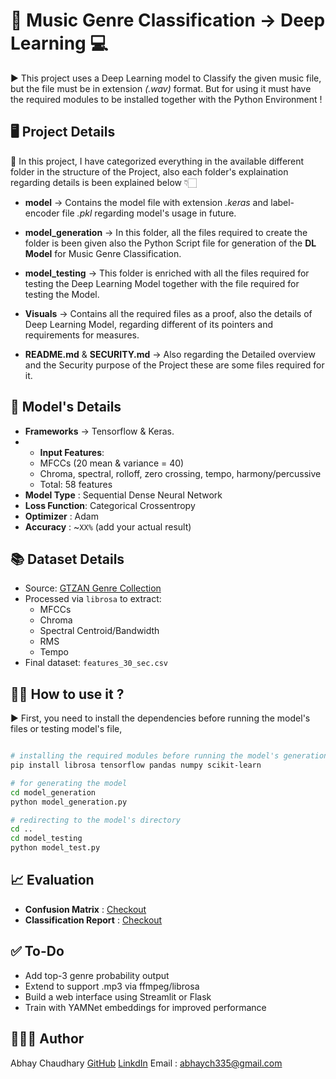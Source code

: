 # 🎵 Music Genre Classification → Deep Learning 💻

▶️ This project uses a Deep Learning model to Classify the given music file, but the file must be in extension *(.wav)* format. But for using it must have the required modules to be installed together with the Python Environment !

## 🖥️ Project Details

📌 In this project, I have categorized everything in the available different folder in the structure of the Project, also each folder's explaination regarding details is been explained below 👇🏻

- **model** → Contains the model file with extension *.keras* and label-encoder file *.pkl* regarding model's usage in future.

- **model_generation** → In this folder, all the files required to create the folder is been given also the Python Script file for generation of the **DL Model** for Music Genre Classification.

- **model_testing** → This folder is enriched with all the files required for testing the Deep Learning Model together with the file required for testing the Model.

- **Visuals** → Contains all the required files as a proof, also the details of Deep Learning Model, regarding different of its pointers and requirements for measures.

- **README.md** & **SECURITY.md** → Also regarding the Detailed overview and the Security purpose of the Project these are some files required for it.

## 📄 Model's Details

- **Frameworks** → Tensorflow & Keras.
- - **Input Features**:  
  - MFCCs (20 mean & variance = 40)
  - Chroma, spectral, rolloff, zero crossing, tempo, harmony/percussive
  - Total: 58 features
- **Model Type** : Sequential Dense Neural Network
- **Loss Function**: Categorical Crossentropy
- **Optimizer** : Adam
- **Accuracy** : ~`XX%` (add your actual result)

## 📚 Dataset Details

- Source: [GTZAN Genre Collection](https://www.kaggle.com/datasets/andradaolteanu/gtzan-dataset-music-genre-classification?resource=download)
- Processed via `librosa` to extract:
  - MFCCs
  - Chroma
  - Spectral Centroid/Bandwidth
  - RMS
  - Tempo
- Final dataset: `features_30_sec.csv`

## 🙌🏻 How to use it ?

▶️ First, you need to install the dependencies before running the model's files or testing model's file,

```bash

# installing the required modules before running the model's generation file
pip install librosa tensorflow pandas numpy scikit-learn

# for generating the model
cd model_generation
python model_generation.py

# redirecting to the model's directory
cd ..
cd model_testing
python model_test.py

```

## 📈 Evaluation

- **Confusion Matrix** : [Checkout]()
- **Classification Report** : [Checkout]()

## ✅ To-Do

- Add top-3 genre probability output
- Extend to support .mp3 via ffmpeg/librosa
- Build a web interface using Streamlit or Flask
- Train with YAMNet embeddings for improved performance

## 🧑🏻‍💻 Author

Abhay Chaudhary
[GitHub](https://github.com/ackwolver335)
[LinkdIn](https://www.linkedin.com/in/abhaychaudhary335/)
Email : abhaych335@gmail.com